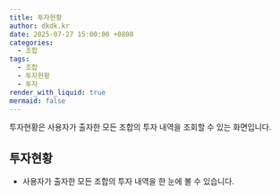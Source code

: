 ```yaml
---
title: 투자현황
author: dkdk.kr
date: 2025-07-27 15:00:00 +0800
categories:
  - 조합
tags:
  - 조합
  - 투자현황
  - 투자
render_with_liquid: true
mermaid: false
---
```

투자현황은 사용자가 출자한 모든 조합의 투자 내역을 조회할 수 있는 화면입니다. 
## 투자현황
- 사용자가 출자한 모든 조합의 투자 내역을 한 눈에 볼 수 있습니다. 